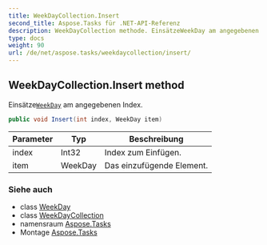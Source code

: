 ```yaml
---
title: WeekDayCollection.Insert
second_title: Aspose.Tasks für .NET-API-Referenz
description: WeekDayCollection methode. EinsätzeWeekDay am angegebenen Index.
type: docs
weight: 90
url: /de/net/aspose.tasks/weekdaycollection/insert/
---
```

## WeekDayCollection.Insert method

Einsätze[`WeekDay`](../../weekday/) am angegebenen Index.

```csharp
public void Insert(int index, WeekDay item)
```

| Parameter | Typ | Beschreibung |
| --- | --- | --- |
| index | Int32 | Index zum Einfügen. |
| item | WeekDay | Das einzufügende Element. |

### Siehe auch

* class [WeekDay](../../weekday/)
* class [WeekDayCollection](../)
* namensraum [Aspose.Tasks](../../weekdaycollection/)
* Montage [Aspose.Tasks](../../../)


